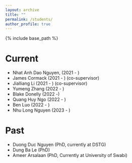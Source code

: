 ```yaml
---
layout: archive
title: ""
permalink: /students/
author_profile: true
---
```


{% include base_path %}

Current
======
* Nhat Anh Dao Nguyen, (2021 - )
* James Cormack (2021 - ) (co-supervisor)
* Jialliang Li (2021 - ) (co-supervisor)
* Yumeng Zhang (2022 - )
* Blake Donelly (2022 -)
* Quang Huy Ngo (2022 - )
* Ben Luo (2022 - )
* Nhu Long Nguyen (2023 - )


Past
======
* Duong Duc Nguyen (PhD, currently at DSTG)
* Dung Ba Le (PhD)
* Ameer Arsalaan (PhD, Currently at University of Swabi)
